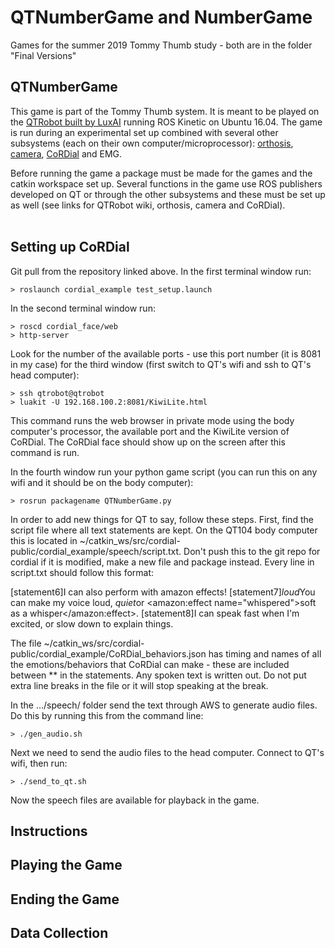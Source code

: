 # QTNumberGame and NumberGame
Games for the summer 2019 Tommy Thumb study - both are in the folder "Final Versions"

## QTNumberGame
This game is part of the Tommy Thumb system. It is meant to be played on the [QTRobot built by LuxAI](http://wiki.ros.org/Robots/qtrobot) running ROS Kinetic on Ubuntu 16.04. The game is run during an experimental set up combined with several other subsystems (each on their own computer/microprocessor): [orthosis](https://github.com/jonreal/openWearable/tree/thumbsup), [camera](https://github.com/HeegerGao/USC), [CoRDial](https://github.com/ndennler/cordial-public) and EMG. 

Before running the game a package must be made for the games and the catkin workspace set up. Several functions in the game use ROS publishers developed on QT or through the other subsystems and these must be set up as well (see links for QTRobot wiki, orthosis,  camera and CoRDial). <br><br>

## Setting up CoRDial
Git pull from the repository linked above.
In the first terminal window run:
```
> roslaunch cordial_example test_setup.launch
```
In the second terminal window run:
```
> roscd cordial_face/web
> http-server
```
Look for the number of the available ports - use this port number (it is 8081 in my case) for the third window (first switch to QT's wifi and ssh to QT's head computer):
```
> ssh qtrobot@qtrobot
> luakit -U 192.168.100.2:8081/KiwiLite.html
```
This command runs the web browser in private mode using the body computer's processor, the available port and the KiwiLite version of CoRDial. The CoRDial face should show up on the screen after this command is run.

In the fourth window run your python game script (you can run this on any wifi and it should be on the body computer):
```
> rosrun packagename QTNumberGame.py
```
In order to add new things for QT to say, follow these steps.
First, find the script file where all text statements are kept. On the QT104 body computer this is located in ~/catkin_ws/src/cordial-public/cordial_example/speech/script.txt. Don't push this to the git repo for cordial if it is modified, make a new file and package instead.
Every line in script.txt should follow this format:

[statement6]I can also perform with amazon effects!
[statement7]*loud*You can <prosody volume="x-loud">make my voice loud</prosody>, *quiet*or <amazon:effect name="whispered">soft as a whisper</amazon:effect>.
[statement8]<prosody rate="fast">I can speak fast when I'm excited</prosody>, <prosody rate="x-slow">or slow down to explain things</prosody>.

The file ~/catkin_ws/src/cordial-public/cordial_example/CoRDial_behaviors.json has timing and names of all the emotions/behaviors that CoRDial can make - these are included between ** in the statements. Any spoken text is written out. Do not put extra line breaks in the file or it will stop speaking at the break.

In the .../speech/ folder send the text through AWS to generate audio files. Do this by running this from the command line:
```
> ./gen_audio.sh
```
Next we need to send the audio files to the head computer. Connect to QT's wifi, then run:
```
> ./send_to_qt.sh
```
Now the speech files are available for playback in the game.

## Instructions

## Playing the Game

## Ending the Game

## Data Collection
